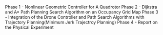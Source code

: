 Phase 1 - Nonlinear Geometric Controller for A Quadrotor
Phase 2 - Dijkstra and A* Path Planning Search Algorithm on an Occupancy Grid Map
Phase 3 - Integration of the Drone Controller and Path Search Algorithms with Trajectory Planning(Minimum Jerk Trajectroy Planning)
Phase 4 - Report on the Physical Experiment
